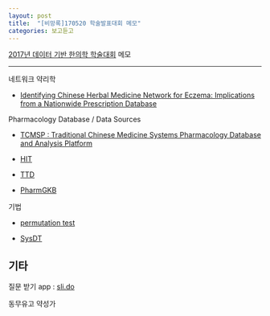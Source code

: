 ```yaml
---
layout: post
title:  "[비망록]170520 학술발표대회 메모"
categories: 보고듣고
---
```



[2017년 데이터 기반 한의학 학술대회](http://www.koreaddm.org) 메모

***

네트워크 약리학

* [Identifying Chinese Herbal Medicine Network for Eczema: Implications from a Nationwide Prescription Database](https://www.hindawi.com/journals/ecam/2015/347164/)

Pharmacology Database / Data Sources

* [TCMSP : Traditional Chinese Medicine Systems Pharmacology Database and Analysis Platform](http://ibts.hkbu.edu.hk/LSP/tcmsp.php)

* [HIT]()

* [TTD]()

* [PharmGKB]()

기법

* [permutation test](http://faculty.washington.edu/kenrice/sisg/SISG-08-06.pdf)

* [SysDT]()


기타
-----

질문 받기 app :  [sli.do](https://www.sli.do/)

동무유고 약성가 

